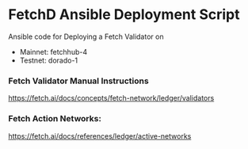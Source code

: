
# FetchD Ansible Deployment Script

Ansible code for Deploying a Fetch Validator on

- Mainnet: fetchhub-4
- Testnet: dorado-1


### Fetch Validator Manual Instructions
https://fetch.ai/docs/concepts/fetch-network/ledger/validators

### Fetch Action Networks:
https://fetch.ai/docs/references/ledger/active-networks


